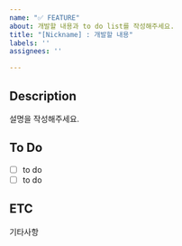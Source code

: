 ```yaml
---
name: "✅ FEATURE"
about: 개발할 내용과 to do list를 작성해주세요.
title: "[Nickname] : 개발할 내용"
labels: ''
assignees: ''

---
```


## Description
설명을 작성해주세요.

## To Do

- [ ] to do
- [ ] to do

## ETC
기타사항

